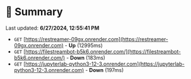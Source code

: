 # 📖 Summary
Last updated: **6/27/2024, 12:55:41 PM**

- `GET` [https://restreamer-09gx.onrender.com](https://restreamer-09gx.onrender.com) - **Up** (12995ms)
- `GET` [https://filestreambot-b5k6.onrender.com/](https://filestreambot-b5k6.onrender.com/) - **Down** (183ms)
- `GET` [https://jupyterlab-python3-12-3.onrender.com](https://jupyterlab-python3-12-3.onrender.com) - **Down** (197ms)
